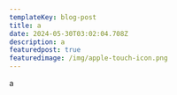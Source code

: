 ```yaml
---
templateKey: blog-post
title: a
date: 2024-05-30T03:02:04.708Z
description: a
featuredpost: true
featuredimage: /img/apple-touch-icon.png
---
```

a